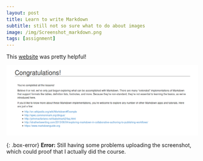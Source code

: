 ```yaml
---
layout: post
title: Learn to write Markdown
subtitle: still not so sure what to do about images
image: /img/Screenshot_markdown.png
tags: [assignment]
---
```


This [website](https://www.markdowntutorial.com/) was pretty helpful!


![Learn git](/img/Screenshot_markdown.png "screenshot")

{: .box-error}
**Error:** Still having some problems uploading the screenshot, which could proof that I actually did the course.
